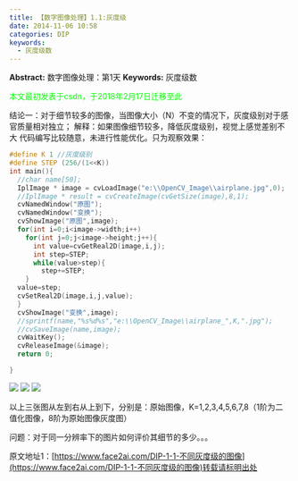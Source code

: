 ```yaml
---
title: 【数字图像处理】1.1:灰度级
date: 2014-11-06 10:58
categories: DIP
keywords:
  - 灰度级数
---
```

**Abstract:** 数字图像处理：第1天
**Keywords:** 灰度级数
<!--more-->

<font color="00FF00">本文最初发表于csdn，于2018年2月17日迁移至此</font>

结论一：对于细节较多的图像，当图像大小（N）不变的情况下，灰度级别对于感官质量相对独立；
解释：如果图像细节较多，降低灰度级别，视觉上感觉差别不大
代码编写比较随意，未进行性能优化。只为观察效果：
```c++
#define K 1 //灰度级别
#define STEP (256/(1<<K))
int main(){
  //char name[50];
  IplImage * image = cvLoadImage("e:\\OpenCV_Image\\airplane.jpg",0);
  //IplImage * result = cvCreateImage(cvGetSize(image),8,1);
  cvNamedWindow("原图");
  cvNamedWindow("变换");
  cvShowImage("原图",image);
  for(int i=0;i<image->width;i++)
    for(int j=0;j<image->height;j++){
      int value=cvGetReal2D(image,i,j);
      int step=STEP;
      while(value>step){
      	step+=STEP;
    }
  value=step;
  cvSetReal2D(image,i,j,value);
  }
  cvShowImage("变换",image);
  //sprintf(name,"%s%d%s","e:\\OpenCV_Image\\airplane_",K,".jpg");
  //cvSaveImage(name,image);
  cvWaitKey();
  cvReleaseImage(&image);
  return 0;

}
```

![](https://tony4ai-1251394096.cos.ap-hongkong.myqcloud.com/blog_images/DIP-1-1-不同灰度级的图像/20141106101032359.jpg)
![](https://tony4ai-1251394096.cos.ap-hongkong.myqcloud.com/blog_images/DIP-1-1-不同灰度级的图像/20141106101045531.jpg)
![](https://tony4ai-1251394096.cos.ap-hongkong.myqcloud.com/blog_images/DIP-1-1-不同灰度级的图像/20141106105356188.jpg)

以上三张图从左到右从上到下，分别是：原始图像，K=1,2,3,4,5,6,7,8（1阶为二值化图像，8阶为原始图像灰度图）

问题：对于同一分辨率下的图片如何评价其细节的多少。。。





原文地址1：[https://www.face2ai.com/DIP-1-1-不同灰度级的图像](https://www.face2ai.com/DIP-1-1-不同灰度级的图像)转载请标明出处
